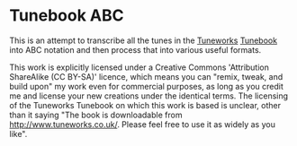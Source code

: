 Tunebook ABC
============

This is an attempt to transcribe all the tunes in the
[Tuneworks](https://www.tuneworks.co.uk/)
[Tunebook](https://docs.wixstatic.com/ugd/d6448b_974724120ad6465fbf8f417ff89daf0b.pdf)
into ABC notation and then process that into various
useful formats.

This work is explicitly licensed under a Creative Commons 'Attribution ShareAlike (CC BY-SA)' licence, which means you can
"remix, tweak, and build upon" my work even for commercial purposes,
as long as you credit me and license your new creations under the identical terms. The licensing of the Tuneworks Tunebook on which
this work is based is unclear, other than it saying "The book is downloadable from http://www.tuneworks.co.uk/. Please feel free to use it as widely as you like".
